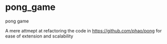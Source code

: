 # pong_game
pong game

A mere attmept at refactoring the code in https://github.com/phao/pong for ease of extension and scalability
